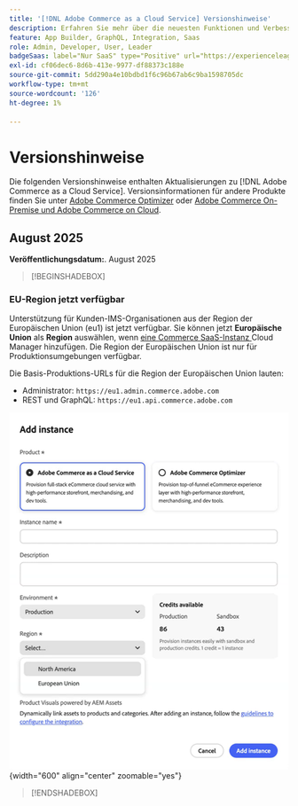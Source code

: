```yaml
---
title: '[!DNL Adobe Commerce as a Cloud Service] Versionshinweise'
description: Erfahren Sie mehr über die neuesten Funktionen und Verbesserungen in [!DNL Adobe Commerce as a Cloud Service].
feature: App Builder, GraphQL, Integration, Saas
role: Admin, Developer, User, Leader
badgeSaas: label="Nur SaaS" type="Positive" url="https://experienceleague.adobe.com/en/docs/commerce/user-guides/product-solutions" tooltip="Gilt nur für Adobe Commerce as a Cloud Service- und Adobe Commerce Optimizer-Projekte (von Adobe verwaltete SaaS-Infrastruktur)."
exl-id: cf06dec6-8d6b-413e-9977-df88373c188e
source-git-commit: 5dd290a4e10bdbd1f6c96b67ab6c9ba1598705dc
workflow-type: tm+mt
source-wordcount: '126'
ht-degree: 1%

---
```


# Versionshinweise

Die folgenden Versionshinweise enthalten Aktualisierungen zu [!DNL Adobe Commerce as a Cloud Service]. Versionsinformationen für andere Produkte finden Sie unter [Adobe Commerce Optimizer](../optimizer/release-notes.md) oder [Adobe Commerce On-Premise und Adobe Commerce on Cloud](https://experienceleague.adobe.com/en/docs/commerce-operations/release/notes/overview).

## August 2025

**Veröffentlichungsdatum:**. August 2025

>[!BEGINSHADEBOX]

### EU-Region jetzt verfügbar

Unterstützung für Kunden-IMS-Organisationen aus der Region der Europäischen Union (eu1) ist jetzt verfügbar. Sie können jetzt **Europäische Union** als **Region** auswählen, wenn [eine Commerce SaaS-Instanz ](./getting-started.md#create-an-instance) Cloud Manager hinzufügen. Die Region der Europäischen Union ist nur für Produktionsumgebungen verfügbar.

Die Basis-Produktions-URLs für die Region der Europäischen Union lauten:

* Administrator: `https://eu1.admin.commerce.adobe.com`
* REST und GraphQL: `https://eu1.api.commerce.adobe.com`

![Instanz erstellen](./assets/create-instance-eu.png){width="600" align="center" zoomable="yes"}

>[!ENDSHADEBOX]
